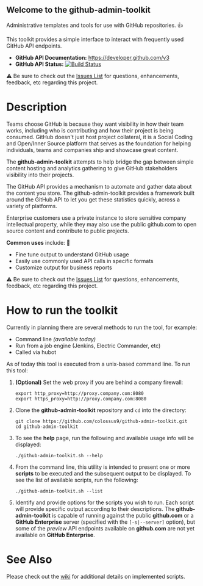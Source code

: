 ## Welcome to the github-admin-toolkit

Administrative templates and tools for use with GitHub repositories. :+1:

This toolkit provides a simple interface to interact with frequently used GitHub API endpoints. 

- **GitHub API Documentation:** https://developer.github.com/v3
- **GitHub API Status:** [![Build Status](https://travis-ci.org/colossus9/github-api-status.svg?branch=master)](https://travis-ci.org/colossus9/github-api-status)

:warning: Be sure to check out the [Issues List](https://github.com/colossus9/github-admin-toolkit/issues) for questions, enhancements, feedback, etc regarding this project.

# Description

Teams choose GitHub is because they want visibility in how their team works, including who is contributing and how their project is being consumed. GitHub doesn't just host project collateral, it is a Social Coding and Open/Inner Source platform that serves as the foundation for helping individuals, teams and companies ship and showcase great content.

The **github-admin-toolkit** attempts to help bridge the gap between simple content hosting and analytics gathering to give GitHub stakeholders visibility into their projects.

The GitHub API provides a mechanism to automate and gather data about the content you store. The github-admin-toolkit provides a framework built around the GitHub API to let you get these statistics quickly, across a variety of platforms.

Enterprise customers use a private instance to store sensitive company intellectual property, while they may also use the public github.com to open source content and contribute to public projects.

**Common uses** include: :thought_balloon:

 - Fine tune output to understand GitHub usage
 - Easily use commonly used API calls in specific formats
 - Customize output for business reports

:warning: Be sure to check out the [Issues List](https://github.com/colossus9/github-admin-toolkit/issues) for questions, enhancements, feedback, etc regarding this project.

# How to run the toolkit

Currently in planning there are several methods to run the tool, for example:

- Command line _(available today)_
- Run from a job engine (Jenkins, Electric Commander, etc)
- Called via hubot

As of today this tool is executed from a unix-based command line. To run this tool:

1. **(Optional)** Set the web proxy if you are behind a company firewall:

    ```
    export http_proxy=http://proxy.company.com:8080
    export https_proxy=http://proxy.company.com:8080
    ```

2. Clone the **github-admin-toolkit** repository and `cd` into the directory:

    ```
    git clone https://github.com/colossus9/github-admin-toolkit.git
    cd github-admin-toolkit
    ```

3. To see the **help** page, run the following and available usage info will be displayed:

    ```
    ./github-admin-toolkit.sh --help
    ```

4. From the command line, this utility is intended to present one or more **scripts** to be executed and the subsequent output to be displayed. To see the list of available scripts, run the following:

    ```
    ./github-admin-toolkit.sh --list
    ```

5. Identify and provide options for the scripts you wish to run. Each script will provide specific output according to their descriptions. The **github-admin-toolkit** is capable of running against the public **github.com** or a **GitHub Enterprise** server (specified with the `[-s|--server]` option), but some of the _preview_ API endpoints available on **github.com** are not yet available on **GitHub Enterprise**.

# See Also

Please check out the [wiki](https://github.com/colossus9/github-admin-toolkit/wiki) for additional details on implemented scripts.

